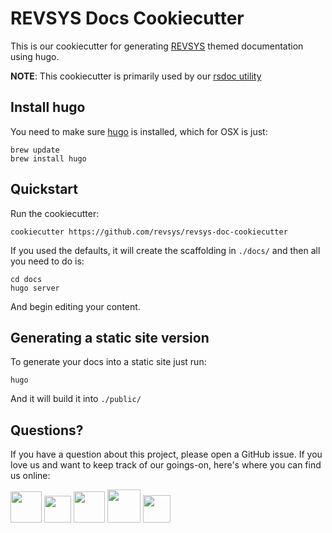 # REVSYS Docs Cookiecutter

This is our cookiecutter for generating [REVSYS](https://revsys.com?utm_medium=github&utm_source=revsys-doc-cookiecutter) themed documentation using hugo.

**NOTE**: This cookiecutter is primarily used by our [rsdoc utility](https://github.com/revsys/rsdoc)

## Install hugo

You need to make sure [hugo](https://gohugo.io/) is installed, which for OSX is just:

    brew update
    brew install hugo

## Quickstart

Run the cookiecutter:

    cookiecutter https://github.com/revsys/revsys-doc-cookiecutter

If you used the defaults, it will create the scaffolding in `./docs/` and then all you need to do is:

    cd docs
    hugo server

And begin editing your content.

## Generating a static site version

To generate your docs into a static site just run:

    hugo

And it will build it into `./public/`

## Questions?

If you have a question about this project, please open a GitHub issue. If you love us and want to keep track of our goings-on, here's where you can find us online:

<a href="https://revsys.com?utm_medium=github&utm_source=revsys-doc-cookiecutter"><img src="https://pbs.twimg.com/profile_images/915928618840285185/sUdRGIn1_400x400.jpg" height="50" /></a>
<a href="https://twitter.com/revsys"><img src="https://cdn1.iconfinder.com/data/icons/new_twitter_icon/256/bird_twitter_new_simple.png" height="43" /></a>
<a href="https://www.facebook.com/revsysllc/"><img src="https://cdn3.iconfinder.com/data/icons/picons-social/57/06-facebook-512.png" height="50" /></a>
<a href="https://github.com/revsys/"><img src="https://assets-cdn.github.com/images/modules/logos_page/GitHub-Mark.png" height="53" /></a>
<a href="https://gitlab.com/revsys"><img src="https://upload.wikimedia.org/wikipedia/commons/thumb/1/18/GitLab_Logo.svg/2000px-GitLab_Logo.svg.png" height="44" /></a>

